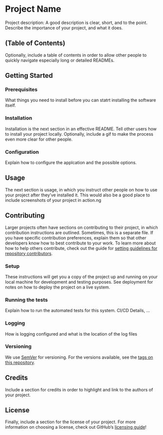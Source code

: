 # Project Name
Project description: A good description is clear, short, and to the point. Describe the importance of your project, and what it does.

## (Table of Contents)
Optionally, include a table of contents in order to allow other people to quickly navigate especially long or detailed READMEs.

## Getting Started
### Prerequisites
What things you need to install before you can statrt installing the software itself.

### Installation
Installation is the next section in an effective README. Tell other users how to install your project locally. Optionally, include a gif to make the process even more clear for other people.

### Configuration
Explain how to configure the applcation and the possible options.

## Usage
The next section is usage, in which you instruct other people on how to use your project after they’ve installed it. This would also be a good place to include screenshots of your project in action.ng

## Contributing
Larger projects often have sections on contributing to their project, in which contribution instructions are outlined. Sometimes, this is a separate file. If you have specific contribution preferences, explain them so that other developers know how to best contribute to your work. To learn more about how to help others contribute, check out the guide for [setting guidelines for repository contributors](https://help.github.com/articles/setting-guidelines-for-repository-contributors/).

### Setup
These instructions will get you a copy of the project up and running on your local machine for development and testing purposes. See deployment for notes on how to deploy the project on a live system.

### Running the tests
Explain how to run the automated tests for this system. CI/CD Details, ...

### Logging
How is logging configured and what is the location of the log files

### Versioning
We use [SemVer](http://semver.org/) for versioning. For the versions available, see the [tags on this repository](https://github.com/your/project/tags). 

## Credits
Include a section for credits in order to highlight and link to the authors of your project.

## License
Finally, include a section for the license of your project. For more information on choosing a license, check out GitHub’s [licensing guide](https://choosealicense.com/)!




<!-- MARKDOWN LINKS & IMAGES -->
<!-- https://www.markdownguide.org/basic-syntax/#reference-style-links -->
[build-shield]: https://img.shields.io/badge/build-passing-brightgreen.svg?style=flat-square
[build-url]: #
[contributors-shield]: https://img.shields.io/badge/contributors-1-orange.svg?style=flat-square
[contributors-url]: https://github.com/othneildrew/Best-README-Template/graphs/contributors
[license-shield]: https://img.shields.io/badge/license-MIT-blue.svg?style=flat-square
[license-url]: https://choosealicense.com/licenses/mit
[linkedin-shield]: https://img.shields.io/badge/-LinkedIn-black.svg?style=flat-square&logo=linkedin&colorB=555
[linkedin-url]: https://linkedin.com/in/othneildrew
[product-screenshot]: https://raw.githubusercontent.com/othneildrew/Best-README-Template/master/screenshot.png
